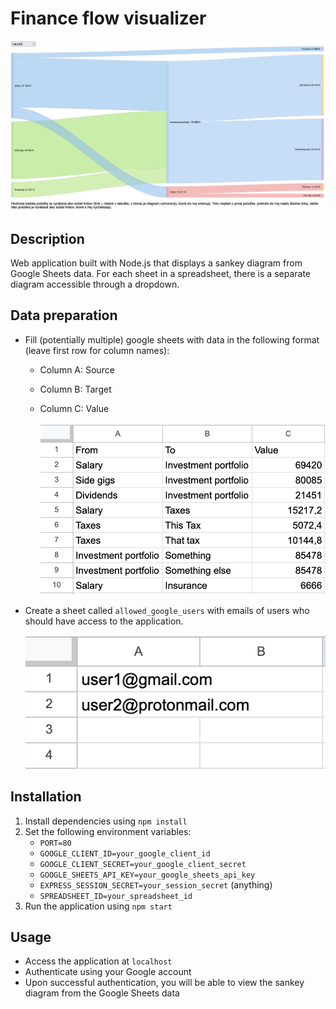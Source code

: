 # Finance flow visualizer

![Preview of the app](img/preview.png)

## Description
Web application built with Node.js that displays a sankey diagram from Google Sheets data. For each sheet in a spreadsheet, there is a separate diagram accessible through a dropdown.

## Data preparation

- Fill (potentially multiple) google sheets with data in the following format (leave first row for column names):
  - Column A: Source
  - Column B: Target
  - Column C: Value

    ![Example data](img/data.png)

- Create a sheet called `allowed_google_users` with emails of users who should have access to the application.

    ![Example users with access](img/users.png)

## Installation
1. Install dependencies using `npm install`
1. Set the following environment variables:
   - `PORT=80`
   - `GOOGLE_CLIENT_ID=your_google_client_id`
   - `GOOGLE_CLIENT_SECRET=your_google_client_secret`
   - `GOOGLE_SHEETS_API_KEY=your_google_sheets_api_key`
   - `EXPRESS_SESSION_SECRET=your_session_secret` (anything)
   - `SPREADSHEET_ID=your_spreadsheet_id`
1. Run the application using `npm start`

## Usage
- Access the application at `localhost`
- Authenticate using your Google account
- Upon successful authentication, you will be able to view the sankey diagram from the Google Sheets data
